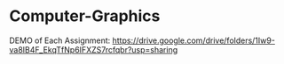 # Computer-Graphics
DEMO of Each Assignment: https://drive.google.com/drive/folders/1Iw9-va8IB4F_EkqTfNp6IFXZS7rcfqbr?usp=sharing
